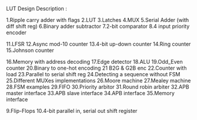 LUT Design Description : 

1.Ripple carry adder with flags
2.LUT
3.Latches
4.MUX
5.Serial Adder (with diff shift reg)
6.Binary adder subtractor
7.2-bit comparator
8.4 input priority encoder


11.LFSR
12.Async mod-10 counter
13.4-bit up-down counter
14.Ring counter
15.Johnson counter

16.Memory with address decoding
17.Edge detector
18.ALU
19.Odd_Even counter
20.Binary to one-hot encoding
21 B2G & G2B enc
22.Counter with load
23.Parallel to serial shift reg
24.Detecting a sequence without FSM
25.Different MUXes implementations
26.Moore machine
27.Mealey machine
28.FSM examples
29.FIFO
30.Priority arbitor
31.Round robin arbiter
32.APB master interface
33.APB slave interface
34.APB interface
35.Memory interface



9.Flip-Flops
10.4-bit parallel in, serial out shift register

